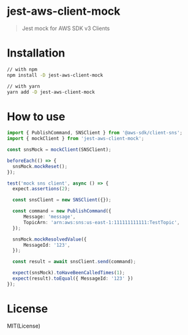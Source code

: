 # jest-aws-client-mock
> Jest mock for AWS SDK v3 Clients

# Installation
```bash
// with npm
npm install -D jest-aws-client-mock

// with yarn
yarn add -D jest-aws-client-mock
```

# How to use
```typescript
import { PublishCommand, SNSClient } from '@aws-sdk/client-sns';
import { mockClient } from 'jest-aws-client-mock';

const snsMock = mockClient(SNSClient);

beforeEach(() => {
  snsMock.mockReset();
});

test('mock sns client', async () => {
  expect.assertions(2);

  const snsClient = new SNSClient({});

  const command = new PublishCommand({
      Message: 'message',
      TopicArn: 'arn:aws:sns:us-east-1:111111111111:TestTopic',
  });

  snsMock.mockResolvedValue({
      MessageId: '123',
  });

  const result = await snsClient.send(command);

  expect(snsMock).toHaveBeenCalledTimes(1);
  expect(result).toEqual({ MessageId: '123' })
});
```

# License
MIT(License)